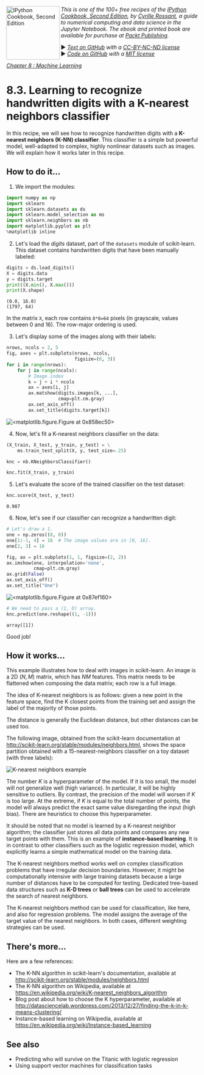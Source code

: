 <a href="https://github.com/ipython-books/cookbook-2nd"><img src="../cover-cookbook-2nd.png" align="left" alt="IPython Cookbook, Second Edition" height="140" /></a> *This is one of the 100+ free recipes of the [IPython Cookbook, Second Edition](https://github.com/ipython-books/cookbook-2nd), by [Cyrille Rossant](http://cyrille.rossant.net), a guide to numerical computing and data science in the Jupyter Notebook. The ebook and printed book are available for purchase at [Packt Publishing](https://www.packtpub.com/big-data-and-business-intelligence/ipython-interactive-computing-and-visualization-cookbook-second-e).*

▶ *[Text on GitHub](https://github.com/ipython-books/cookbook-2nd) with a [CC-BY-NC-ND license](https://creativecommons.org/licenses/by-nc-nd/3.0/us/legalcode)*  
▶ *[Code on GitHub](https://github.com/ipython-books/cookbook-2nd-code) with a [MIT license](https://opensource.org/licenses/MIT)*

[*Chapter 8 : Machine Learning*](./)

# 8.3. Learning to recognize handwritten digits with a K-nearest neighbors classifier

In this recipe, we will see how to recognize handwritten digits with a **K-nearest neighbors (K-NN) classifier**. This classifier is a simple but powerful model, well-adapted to complex, highly nonlinear datasets such as images. We will explain how it works later in this recipe.

## How to do it...

1. We import the modules:

```python
import numpy as np
import sklearn
import sklearn.datasets as ds
import sklearn.model_selection as ms
import sklearn.neighbors as nb
import matplotlib.pyplot as plt
%matplotlib inline
```

2. Let's load the *digits* dataset, part of the `datasets` module of scikit-learn. This dataset contains handwritten digits that have been manually labeled:

```python
digits = ds.load_digits()
X = digits.data
y = digits.target
print((X.min(), X.max()))
print(X.shape)
```

```{output:stdout}
(0.0, 16.0)
(1797, 64)
```

In the matrix `X`, each row contains `8*8=64` pixels (in grayscale, values between 0 and 16). The row-major ordering is used.

3. Let's display some of the images along with their labels:

```python
nrows, ncols = 2, 5
fig, axes = plt.subplots(nrows, ncols,
                         figsize=(6, 3))
for i in range(nrows):
    for j in range(ncols):
        # Image index
        k = j + i * ncols
        ax = axes[i, j]
        ax.matshow(digits.images[k, ...],
                   cmap=plt.cm.gray)
        ax.set_axis_off()
        ax.set_title(digits.target[k])
```

![<matplotlib.figure.Figure at 0x858ec50>](03_digits_files/03_digits_9_0.png)

4. Now, let's fit a K-nearest neighbors classifier on the data:

```python
(X_train, X_test, y_train, y_test) = \
    ms.train_test_split(X, y, test_size=.25)
```

```python
knc = nb.KNeighborsClassifier()
```

```python
knc.fit(X_train, y_train)
```

5. Let's evaluate the score of the trained classifier on the test dataset:

```python
knc.score(X_test, y_test)
```

```{output:result}
0.987
```

6. Now, let's see if our classifier can recognize a handwritten digit:

```python
# Let's draw a 1.
one = np.zeros((8, 8))
one[1:-1, 4] = 16  # The image values are in [0, 16].
one[2, 3] = 16
```

```python
fig, ax = plt.subplots(1, 1, figsize=(2, 2))
ax.imshow(one, interpolation='none',
          cmap=plt.cm.gray)
ax.grid(False)
ax.set_axis_off()
ax.set_title("One")
```

![<matplotlib.figure.Figure at 0x87ef160>](03_digits_files/03_digits_18_0.png)

```python
# We need to pass a (1, D) array.
knc.predict(one.reshape((1, -1)))
```

```{output:result}
array([1])
```

Good job!

## How it works...

This example illustrates how to deal with images in scikit-learn. An image is a 2D $(N, M)$ matrix, which has $NM$ features. This matrix needs to be flattened when composing the data matrix; each row is a full image.

The idea of K-nearest neighbors is as follows: given a new point in the feature space, find the K closest points from the training set and assign the label of the majority of those points.

The distance is generally the Euclidean distance, but other distances can be used too.

The following image, obtained from the scikit-learn documentation at http://scikit-learn.org/stable/modules/neighbors.html, shows the space partition obtained with a 15-nearest-neighbors classifier on a toy dataset (with three labels):

![K-nearest neighbors example](03_digits_files/knn.png)

The number $K$ is a hyperparameter of the model. If it is too small, the model will not generalize well (high variance). In particular, it will be highly sensitive to outliers. By contrast, the precision of the model will worsen if $K$ is too large. At the extreme, if $K$ is equal to the total number of points, the model will always predict the exact same value disregarding the input (high bias). There are heuristics to choose this hyperparameter.

It should be noted that no model is learned by a K-nearest neighbor algorithm; the classifier just stores all data points and compares any new target points with them. This is an example of **instance-based learning**. It is in contrast to other classifiers such as the logistic regression model, which explicitly learns a simple mathematical model on the training data.

The K-nearest neighbors method works well on complex classification problems that have irregular decision boundaries. However, it might be computationally intensive with large training datasets because a large number of distances have to be computed for testing. Dedicated tree-based data structures such as **K-D trees** or **ball trees** can be used to accelerate the search of nearest neighbors.

The K-nearest neighbors method can be used for classification, like here, and also for regression problems. The model assigns the average of the target value of the nearest neighbors. In both cases, different weighting strategies can be used.

## There's more...

Here are a few references:

* The K-NN algorithm in scikit-learn's documentation, available at http://scikit-learn.org/stable/modules/neighbors.html
* The K-NN algorithm on Wikipedia, available at https://en.wikipedia.org/wiki/K-nearest_neighbors_algorithm
* Blog post about how to choose the K hyperparameter, available at http://datasciencelab.wordpress.com/2013/12/27/finding-the-k-in-k-means-clustering/
* Instance-based learning on Wikipedia, available at https://en.wikipedia.org/wiki/Instance-based_learning

## See also

* Predicting who will survive on the Titanic with logistic regression
* Using support vector machines for classification tasks
